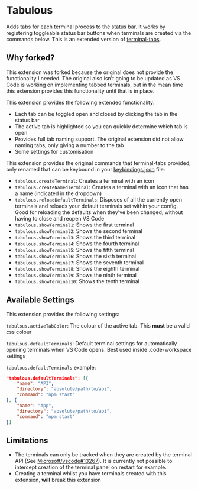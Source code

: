 # Tabulous

Adds tabs for each terminal process to the status bar. It works by registering toggleable status bar buttons when terminals are created via the commands below. This is an extended version of [terminal-tabs](https://github.com/Tyriar/vscode-terminal-tabs).

## Why forked?

This extension was forked because the original does not provide the functionality I needed. The original also isn't going to be updated as VS Code is working on implementing tabbed terminals, but in the mean time this extension provides this functionality until that is in place.

This extension provides the following extended functionality:

- Each tab can be toggled open and closed by clicking the tab in the status bar
- The active tab is highlighted so you can quickly determine which tab is open
- Provides full tab naming support. The original extension did not allow naming tabs, only giving a number to the tab
- Some settings for customisation

This extension provides the original commands that terminal-tabs provided, only renamed that can be keybound in your [keybindings.json](https://code.visualstudio.com/docs/customization/keybindings#_customizing-shortcuts) file:

- `tabulous.createTerminal`: Creates a terminal with an icon
- `tabulous.createNamedTerminal`: Creates a terminal with an icon that has a name (indicated in the dropdown)
- `tabulous.reloadDefaultTerminals`: Disposes of all the currently open terminals and reloads your default terminals set within your config. Good for reloading the defaults when they've been changed, without having to close and reopen VS Code
- `tabulous.showTerminal1`: Shows the first terminal
- `tabulous.showTerminal2`: Shows the second terminal
- `tabulous.showTerminal3`: Shows the third terminal
- `tabulous.showTerminal4`: Shows the fourth terminal
- `tabulous.showTerminal5`: Shows the fifth terminal
- `tabulous.showTerminal6`: Shows the sixth terminal
- `tabulous.showTerminal7`: Shows the seventh terminal
- `tabulous.showTerminal8`: Shows the eighth terminal
- `tabulous.showTerminal9`: Shows the ninth terminal
- `tabulous.showTerminal10`: Shows the tenth terminal

## Available Settings

This extension provides the following settings:

`tabulous.activeTabColor`: The colour of the active tab. This **must** be a valid css colour

`tabulous.defaultTerminals`: Default terminal settings for automatically opening terminals when VS Code opens. Best used inside .code-workspace settings

`tabulous.defaultTerminals` example:

```json
"tabulous.defaultTerminals": [{
    "name": "API",
    "directory": "absolute/path/to/api",
    "command": "npm start"
}, {
    "name": "App",
    "directory": "absolute/path/to/api",
    "command": "npm start"
}]
```

## Limitations

- The terminals can only be tracked when they are created by the terminal API (See [Microsoft/vscode#13267](https://github.com/Microsoft/vscode/issues/13267)). It is currently not possible to intercept creation of the terminal panel on restart for example.
- Creating a terminal whilst you have terminals created with this extension, **will** break this extension
